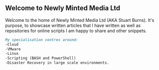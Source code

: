 ## Welcome to  Newly Minted Media Ltd

Welcome to the home of Newly Minted Media Ltd (AKA Stuart Burns). It's purpose, to showcase written articles that I have written as well as repositories for online scripts I am happy to share and other snippets.

```markdown
My specialisation centres around:
-Cloud
-VMware
-Linux
-Scripting (BASH and PowerShell)
-Disaster Recovery in large scale environments.

